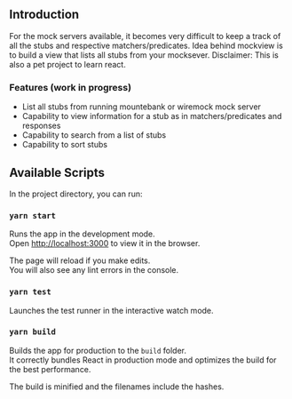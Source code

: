 ## Introduction

For the mock servers available, it becomes very difficult to keep a track of all the stubs and respective matchers/predicates. Idea behind mockview is to build a view that lists all stubs from your mocksever.
Disclaimer: This is also a pet project to learn react.

### Features (work in progress)

- List all stubs from running mountebank or wiremock mock server
- Capability to view information for a stub as in matchers/predicates and responses
- Capability to search from a list of stubs
- Capability to sort stubs

## Available Scripts

In the project directory, you can run:

### `yarn start`

Runs the app in the development mode.<br />
Open [http://localhost:3000](http://localhost:3000) to view it in the browser.

The page will reload if you make edits.<br />
You will also see any lint errors in the console.

### `yarn test`

Launches the test runner in the interactive watch mode.<br />

### `yarn build`

Builds the app for production to the `build` folder.<br />
It correctly bundles React in production mode and optimizes the build for the best performance.

The build is minified and the filenames include the hashes.<br />
